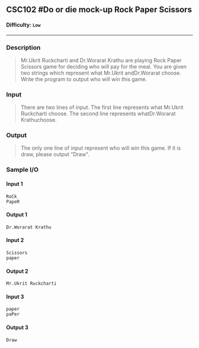 
## CSC102 #Do or die mock-up Rock Paper Scissors

#### Difficulty: `Low`

- - -

### Description

> Mr.Ukrit Ruckcharti and Dr.Worarat Krathu are playing Rock Paper Scissors game for deciding who will pay for the meal. You are given two strings which represent what Mr.Ukrit andDr.Worarat choose. Write the program to output who will win this game.

### Input

>There are two lines of input.
The first line represents what Mr.Ukrit Ruckcharti choose.
The second line represents whatDr.Worarat Krathuchoose.

### Output

> The only one line of input represent who will win this game. If it is draw, please output "Draw".

### Sample I/O

#### Input 1

```
RoCk
PapeR
```

#### Output 1

```
Dr.Worarat Krathu
```

#### Input 2

```
Scissors
paper
```

#### Output 2

```
Mr.Ukrit Ruckcharti
```

#### Input 3

```
paper
paPer
```

#### Output 3

```
Draw
```

